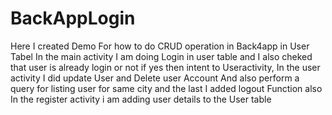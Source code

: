 # BackAppLogin
Here I created Demo For how to do CRUD operation in Back4app in User Tabel
In the main activity I am doing Login in user table and I also cheked that user is already login or not if yes then intent to Useractivity,
In the user activity I did update User and Delete user Account And also perform a query for listing user for same city and the last I added logout Function also
In the register activity i am adding user details to the User table

